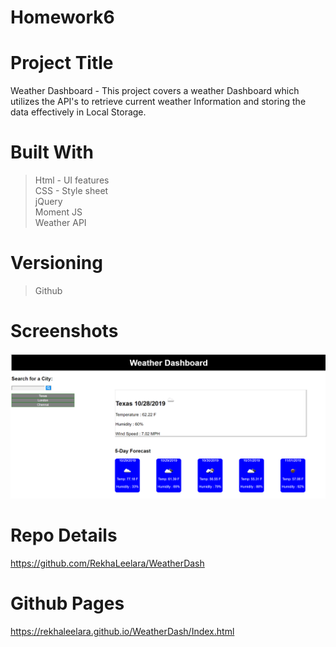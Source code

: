 # Homework6

# Project Title
Weather Dashboard - This project covers a weather Dashboard which utilizes the API's to retrieve current weather Information and storing the data effectively in Local Storage. 

# Built With
>Html - UI features <br>
>CSS - Style sheet <br>
>jQuery<br>
>Moment JS<br>
>Weather API

# Versioning 
> Github

# Screenshots

<img src = "screenshot1.PNG">

# Repo Details 
https://github.com/RekhaLeelara/WeatherDash

# Github Pages
https://rekhaleelara.github.io/WeatherDash/Index.html












